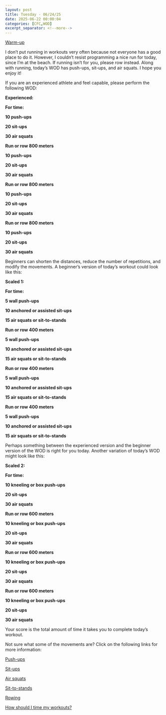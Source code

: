 ```yaml
---
layout: post
title: Tuesday - 06/24/25
date: 2025-06-22 00:00:04
categories: [CFC,WOD]
excerpt_separator: <!--more-->
---
```

[Warm-up](https://communityfitnessclub.wixsite.com/website/post/basic-full-body-warm-up)

I don’t put running in workouts very often because not everyone has a good place to do it. However, I couldn’t resist programming a nice run for today, since I’m at the beach. If running isn’t for you, please row instead. Along with running, today’s WOD has push-ups, sit-ups, and air squats. I hope you enjoy it!

If you are an experienced athlete and feel capable, please perform the following WOD:

**Experienced:**

**For time:**

**10 push-ups**

**20 sit-ups**

**30 air squats**

**Run or row 800 meters**

**10 push-ups**

**20 sit-ups**

**30 air squats**

**Run or row 800 meters**

**10 push-ups**

**20 sit-ups**

**30 air squats**

**Run or row 800 meters**

**10 push-ups**

**20 sit-ups**

**30 air squats**
<!--more-->

Beginners can shorten the distances, reduce the number of repetitions, and modify the movements. A beginner’s version of today’s workout could look like this:

**Scaled 1:**

**For time:**

**5 wall push-ups**

**10 anchored or assisted sit-ups**

**15 air squats or sit-to-stands**

**Run or row 400 meters**

**5 wall push-ups**

**10 anchored or assisted sit-ups**

**15 air squats or sit-to-stands**

**Run or row 400 meters**

**5 wall push-ups**

**10 anchored or assisted sit-ups**

**15 air squats or sit-to-stands**

**Run or row 400 meters**

**5 wall push-ups**

**10 anchored or assisted sit-ups**

**15 air squats or sit-to-stands**

Perhaps something between the experienced version and the beginner version of the WOD is right for you today. Another variation of today’s WOD might look like this:

**Scaled 2:**

**For time:**

**10 kneeling or box push-ups**

**20 sit-ups**

**30 air squats**

**Run or row 600 meters**

**10 kneeling or box push-ups**

**20 sit-ups**

**30 air squats**

**Run or row 600 meters**

**10 kneeling or box push-ups**

**20 sit-ups**

**30 air squats**

**Run or row 600 meters**

**10 kneeling or box push-ups**

**20 sit-ups**

**30 air squats**

Your score is the total amount of time it takes you to complete today’s workout.

Not sure what some of the movements are? Click on the following links for more information:

[Push-ups](https://communityfitnessclub.wixsite.com/website/post/push-ups)

[Sit-ups](https://communityfitnessclub.wixsite.com/website/post/sit-ups)

[Air squats](https://communityfitnessclub.wixsite.com/website/post/air-squat)

[Sit-to-stands](https://www.youtube.com/watch?v=vNq9vtEXksc)

[Rowing](https://communityfitnessclub.wixsite.com/website/post/rowing)

[How should I time my workouts?](https://communityfitnessclub.wixsite.com/website/post/how-should-i-time-my-workouts)
